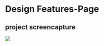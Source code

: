 # Design Features-Page


## project screencapture
![](https://github.com/Mehyar-Farzat/Features-Page/blob/main/screencapture.png)
